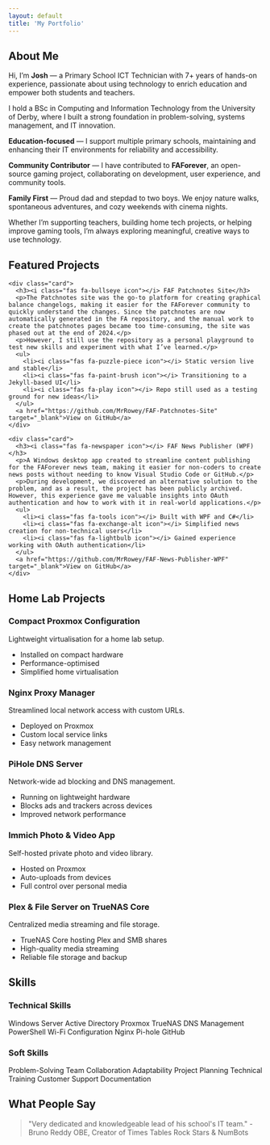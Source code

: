 ```yaml
---
layout: default
title: 'My Portfolio'
---
```


<!-- About Me -->
<section class="section about-section fade-up" id="about">
  <div class="container">
    <h2><i class="fas fa-user icon-header"></i> About Me</h2>
    <p>
      Hi, I’m <strong>Josh</strong> — a Primary School ICT Technician with 7+ years of hands-on experience, passionate about using technology to enrich education and empower both students and teachers.
    </p>
    <p>
      I hold a BSc in Computing and Information Technology from the University of Derby, where I built a strong foundation in problem-solving, systems management, and IT innovation.
    </p>
    <p>
      <strong>Education-focused</strong> — I support multiple primary schools, maintaining and enhancing their IT environments for reliability and accessibility.
    </p>
    <p>
      <strong>Community Contributor</strong> — I have contributed to <strong>FAForever</strong>, an open-source gaming project, collaborating on development, user experience, and community tools.
    </p>
    <p>
      <strong>Family First</strong> — Proud dad and stepdad to two boys. We enjoy nature walks, spontaneous adventures, and cozy weekends with cinema nights.
    </p>
    <p>
      Whether I’m supporting teachers, building home tech projects, or helping improve gaming tools, I’m always exploring meaningful, creative ways to use technology.
    </p>
  </div>
</section>


<!-- Featured Projects Section -->
<section class="section">
  
  <h2><i class="fas fa-star icon-header"></i> Featured Projects</h2>

  <div class="grid">
  
    <div class="card">
      <h3><i class="fas fa-bullseye icon"></i> FAF Patchnotes Site</h3>
      <p>The Patchnotes site was the go-to platform for creating graphical balance changelogs, making it easier for the FAForever community to quickly understand the changes. Since the patchnotes are now automatically generated in the FA repository, and the manual work to create the patchnotes pages became too time-consuming, the site was phased out at the end of 2024.</p>
      <p>However, I still use the repository as a personal playground to test new skills and experiment with what I’ve learned.</p>
      <ul>
        <li><i class="fas fa-puzzle-piece icon"></i> Static version live and stable</li>
        <li><i class="fas fa-paint-brush icon"></i> Transitioning to a Jekyll-based UI</li>
        <li><i class="fas fa-play icon"></i> Repo still used as a testing ground for new ideas</li>
      </ul>
      <a href="https://github.com/MrRowey/FAF-Patchnotes-Site" target="_blank">View on GitHub</a>
    </div>

    <div class="card">
      <h3><i class="fas fa-newspaper icon"></i> FAF News Publisher (WPF)</h3>
      <p>A Windows desktop app created to streamline content publishing for the FAForever news team, making it easier for non-coders to create news posts without needing to know Visual Studio Code or GitHub.</p>
      <p>During development, we discovered an alternative solution to the problem, and as a result, the project has been publicly archived. However, this experience gave me valuable insights into OAuth authentication and how to work with it in real-world applications.</p>
      <ul>
        <li><i class="fas fa-tools icon"></i> Built with WPF and C#</li>
        <li><i class="fas fa-exchange-alt icon"></i> Simplified news creation for non-technical users</li>
        <li><i class="fas fa-lightbulb icon"></i> Gained experience working with OAuth authentication</li>
      </ul>
      <a href="https://github.com/MrRowey/FAF-News-Publisher-WPF" target="_blank">View on GitHub</a>
    </div>

  </div>
</section>

<!-- Home Lab Projects Section -->
<section class="section">
  <h2><i class="fas fa-network-wired icon-header"></i> Home Lab Projects</h2>
  <div class="grid">
    <div class="card">
      <h3><i class="fas fa-server icon"></i> Compact Proxmox Configuration</h3>
      <p>Lightweight virtualisation for a home lab setup.</p>
      <ul>
        <li><i class="fas fa-desktop icon"></i> Installed on compact hardware</li>
        <li><i class="fas fa-rocket icon"></i> Performance-optimised</li>
        <li><i class="fas fa-book icon"></i> Simplified home virtualisation</li>
      </ul>
    </div>
    <div class="card">
      <h3><i class="fas fa-globe icon"></i> Nginx Proxy Manager</h3>
      <p>Streamlined local network access with custom URLs.</p>
      <ul>
        <li><i class="fas fa-tools icon"></i> Deployed on Proxmox</li>
        <li><i class="fas fa-link icon"></i> Custom local service links</li>
        <li><i class="fas fa-project-diagram icon"></i> Easy network management</li>
      </ul>
    </div>
    <div class="card">
      <h3><i class="fas fa-shield-alt icon"></i> PiHole DNS Server</h3>
      <p>Network-wide ad blocking and DNS management.</p>
      <ul>
        <li><i class="fas fa-microchip icon"></i> Running on lightweight hardware</li>
        <li><i class="fas fa-ban icon"></i> Blocks ads and trackers across devices</li>
        <li><i class="fas fa-tachometer-alt icon"></i> Improved network performance</li>
      </ul>
    </div>
    <div class="card">
      <h3><i class="fas fa-camera icon"></i> Immich Photo & Video App</h3>
      <p>Self-hosted private photo and video library.</p>
      <ul>
        <li><i class="fas fa-box icon"></i> Hosted on Proxmox</li>
        <li><i class="fas fa-upload icon"></i> Auto-uploads from devices</li>
        <li><i class="fas fa-lock icon"></i> Full control over personal media</li>
      </ul>
    </div>
    <div class="card">
      <h3><i class="fas fa-film icon"></i> Plex & File Server on TrueNAS Core</h3>
      <p>Centralized media streaming and file storage.</p>
      <ul>
        <li><i class="fas fa-hdd icon"></i> TrueNAS Core hosting Plex and SMB shares</li>
        <li><i class="fas fa-tv icon"></i> High-quality media streaming</li>
        <li><i class="fas fa-folder-open icon"></i> Reliable file storage and backup</li>
      </ul>
    </div>
  </div>
</section>

<!-- Skills Section -->
<section class="section" id="skills">
    <h2><i class="fas fa-tools icon-header"></i> Skills</h2>
    <div class="grid">
      <!-- Technical Skills Card -->
      <div class="card">
        <h3><i class="fas fa-cogs icon"></i> Technical Skills</h3>
        <div class="skills-list">
          <span class="skill-pill">Windows Server</span>
          <span class="skill-pill">Active Directory</span>
          <span class="skill-pill">Proxmox</span>
          <span class="skill-pill">TrueNAS</span>
          <span class="skill-pill">DNS Management</span>
          <span class="skill-pill">PowerShell</span>
          <span class="skill-pill">Wi-Fi Configuration</span>
          <span class="skill-pill">Nginx</span>
          <span class="skill-pill">Pi-hole</span>
          <span class="skill-pill">GitHub</span>
        </div>
      </div>
      <!-- Soft Skills Card -->
      <div class="card">
        <h3><i class="fas fa-users icon"></i> Soft Skills</h3>
        <div class="skills-list">
          <span class="skill-pill">Problem-Solving</span>
          <span class="skill-pill">Team Collaboration</span>
          <span class="skill-pill">Adaptability</span>
          <span class="skill-pill">Project Planning</span>
          <span class="skill-pill">Technical Training</span>
          <span class="skill-pill">Customer Support</span>
          <span class="skill-pill">Documentation</span>
        </div>
      </div>
    </div>
</section>

<!-- Testimonials -->
<section id="testimonials">
  <h2><i class="fas fa-comment-dots icon-header"></i> What People Say</h2>
  <blockquote>
    <p>"Very dedicated and knowledgeable lead of his school's IT team." - Bruno Reddy OBE, Creator of Times Tables Rock Stars & NumBots</p>
  </blockquote>
</section>
